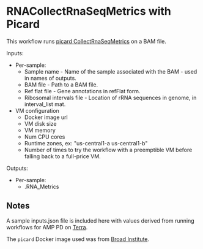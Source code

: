 # RNACollectRnaSeqMetrics with Picard

This workflow runs [picard CollectRnaSeqMetrics](https://software.broadinstitute.org/gatk/documentation/tooldocs/4.0.0.0/picard_analysis_CollectRnaSeqMetrics.php) on a BAM file.

Inputs:
- Per-sample:
  - Sample name - Name of the sample associated with the BAM - used in names of outputs.
  - BAM file - Path to a BAM file.
  - Ref flat file - Gene annotations in refFlat form.
  - Ribosomal intervals file - Location of rRNA sequences in genome, in interval_list mat.
- VM configuration
  - Docker image url
  - VM disk size
  - VM memory
  - Num CPU cores
  - Runtime zones, ex: "us-central1-a us-central1-b"
  - Number of times to try the workflow with a preemptible VM before
    falling back to a full-price VM.

Outputs:
- Per-sample:
  - <sample-id>.RNA_Metrics

## Notes
A sample inputs.json file is included here with values derived from running workflows for AMP PD on [Terra](https://app.terra.bio/).

The `picard` Docker image used was from [Broad Institute](https://hub.docker.com/r/broadinstitute/picard).